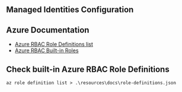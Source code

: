 Managed Identities Configuration
--------------------------------

## Azure Documentation

* [Azure RBAC Role Definitions list](https://learn.microsoft.com/en-us/azure/role-based-access-control/role-definitions-list)
* [Azure RBAC Built-in Roles](https://learn.microsoft.com/en-us/azure/role-based-access-control/built-in-roles)

## Check built-in Azure RBAC Role Definitions

```
az role definition list > .\resources\docs\role-definitions.json
```